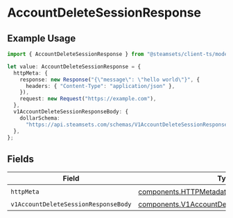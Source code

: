 # AccountDeleteSessionResponse

## Example Usage

```typescript
import { AccountDeleteSessionResponse } from "@steamsets/client-ts/models/operations";

let value: AccountDeleteSessionResponse = {
  httpMeta: {
    response: new Response("{\"message\": \"hello world\"}", {
      headers: { "Content-Type": "application/json" },
    }),
    request: new Request("https://example.com"),
  },
  v1AccountDeleteSessionResponseBody: {
    dollarSchema:
      "https://api.steamsets.com/schemas/V1AccountDeleteSessionResponseBody.json",
  },
};
```

## Fields

| Field                                                                                                          | Type                                                                                                           | Required                                                                                                       | Description                                                                                                    |
| -------------------------------------------------------------------------------------------------------------- | -------------------------------------------------------------------------------------------------------------- | -------------------------------------------------------------------------------------------------------------- | -------------------------------------------------------------------------------------------------------------- |
| `httpMeta`                                                                                                     | [components.HTTPMetadata](../../models/components/httpmetadata.md)                                             | :heavy_check_mark:                                                                                             | N/A                                                                                                            |
| `v1AccountDeleteSessionResponseBody`                                                                           | [components.V1AccountDeleteSessionResponseBody](../../models/components/v1accountdeletesessionresponsebody.md) | :heavy_minus_sign:                                                                                             | OK                                                                                                             |